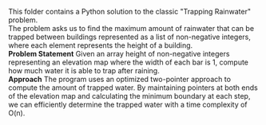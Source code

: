 This folder contains a Python solution to the classic "Trapping Rainwater" problem. 
<br>
The problem asks us to find the maximum amount of rainwater that can be trapped between buildings represented as a list of non-negative integers, 
where each element represents the height of a building.
<br>
**Problem Statement**
Given an array height of non-negative integers representing an elevation map where the width of each bar is 1, compute how much water it is able to trap after raining.
<br>
**Approach**
The program uses an optimized two-pointer approach to compute the amount of trapped water. By maintaining pointers at both ends of the elevation map and calculating the minimum boundary at each step, we can efficiently determine the trapped water with a time complexity of O(n).
